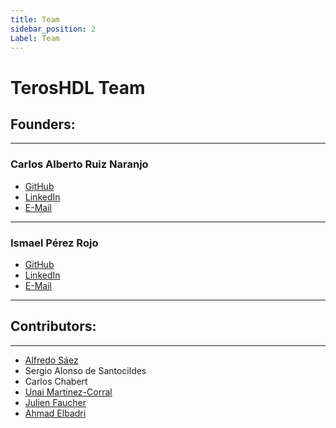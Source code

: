 ```yaml
---
title: Team
sidebar_position: 2
Label: Team
---
```

# TerosHDL Team

## Founders:
---------
### **Carlos Alberto Ruiz Naranjo** 
 * [GitHub](https://github.com/qarlosalberto)
 * [LinkedIn](https://www.linkedin.com/in/carlos-alberto-ruiz-fpga)
 * [E-Mail](mailto:carlosruiznaranjo@gmail.com)
---------
### **Ismael Pérez Rojo**
 * [GitHub](https://github.com/smgl9)
 * [LinkedIn](https://www.linkedin.com/in/ispero)
 * [E-Mail](mailto:ismaelprojo@gmail.com) 
---------
 
## Contributors:
---------
 -   [Alfredo Sáez](https://github.com/asaezper)
 -   Sergio Alonso de Santocildes
 -   Carlos Chabert
 -   [Unai Martinez-Corral](https://github.com/umarcor)
 -   [Julien Faucher](https://github.com/suzizecat)
 -   [Ahmad Elbadri](https://github.com/el3ctrician)